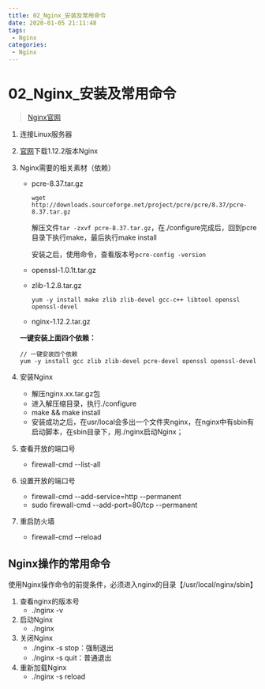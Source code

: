 ```yaml
---
title: 02_Nginx_安装及常用命令
date: 2020-01-05 21:11:48
tags: 
 - Nginx
categories:
 - Nginx
---
```


# 02_Nginx_安装及常用命令

> [Nginx官网](http://nginx.org)

1. 连接Linux服务器

2. [官网](http://nginx.org)下载1.12.2版本Nginx

3. Nginx需要的相关素材（依赖）

   - pcre-8.37.tar.gz

     ```shell
     wget http://downloads.sourceforge.net/project/pcre/pcre/8.37/pcre-8.37.tar.gz
     ```

     解压文件`tar -zxvf pcre-8.37.tar.gz`，在./configure完成后，回到pcre目录下执行make，最后执行make install

     安装之后，使用命令，查看版本号`pcre-config -version`

   - openssl-1.0.1t.tar.gz

   - zlib-1.2.8.tar.gz

     ```shell
     yum -y install make zlib zlib-devel gcc-c++ libtool openssl openssl-devel
     ```

   - nginx-1.12.2.tar.gz

   **一键安装上面四个依赖：**

   ```shell
   // 一键安装四个依赖
   yum -y install gcc zlib zlib-devel pcre-devel openssl openssl-devel
   ```

4. 安装Nginx

   - 解压nginx.xx.tar.gz包
   - 进入解压缩目录，执行./configure
   - make && make install
   - 安装成功之后，在usr/local会多出一个文件夹nginx，在nginx中有sbin有启动脚本，在sbin目录下，用./nginx启动Nginx；  

5. 查看开放的端口号

   - firewall-cmd --list-all

6. 设置开放的端口号

   - firewall-cmd --add-service=http --permanent
   - sudo firewall-cmd --add-port=80/tcp --permanent

7. 重启防火墙

   - firewall-cmd --reload



## Nginx操作的常用命令

使用Nginx操作命令的前提条件，必须进入nginx的目录【/usr/local/nginx/sbin】

1. 查看nginx的版本号
   - ./nginx -v
2. 启动Nginx
   - ./nginx
3. 关闭Nginx
   - ./nginx -s stop：强制退出
   - ./nginx -s quit：普通退出
4. 重新加载Nginx
   - ./nginx -s reload

